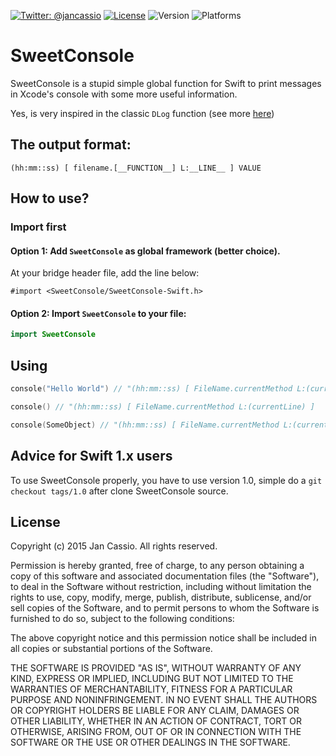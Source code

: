[![Twitter: @jancassio](https://img.shields.io/badge/contact-@jancassio-blue.svg?style=flat)](https://twitter.com/jancassio)
[![License](http://img.shields.io/badge/license-MIT-green.svg?style=flat)](https://github.com/jancassio/SweetHMAC/blob/master/LICENSE)
![Version](https://cocoapod-badges.herokuapp.com/v/SweetConsole/badge.png)
![Platforms](https://cocoapod-badges.herokuapp.com/p/SweetConsole/badge.png)

# SweetConsole
SweetConsole is a stupid simple global function for Swift to print messages in Xcode's console with some more useful information.

Yes, is very inspired in the classic `DLog` function (see more [here](http://stackoverflow.com/questions/969130/how-to-print-out-the-method-name-and-line-number-and-conditionally-disable-nslog))

## The output format:
`(hh:mm::ss) [ filename.[__FUNCTION__] L:__LINE__ ] VALUE`

## How to use?

### Import first

#### Option 1:  Add `SweetConsole` as global framework (better choice).
At your bridge header file, add the line below:

`#import <SweetConsole/SweetConsole-Swift.h>`

#### Option 2: Import `SweetConsole` to your file:
```swift
import SweetConsole
```

## Using

```swift
console("Hello World") // "(hh:mm::ss) [ FileName.currentMethod L:(currentLine) ] Hello World

console() // "(hh:mm::ss) [ FileName.currentMethod L:(currentLine) ]

console(SomeObject) // "(hh:mm::ss) [ FileName.currentMethod L:(currentLine) ] SomeObject.description output
```

## Advice for Swift 1.x users

To use SweetConsole properly, you have to use version 1.0, simple do a `git checkout tags/1.0` after clone SweetConsole source.


## License

Copyright (c) 2015 Jan Cassio. All rights reserved.

Permission is hereby granted, free of charge, to any person obtaining a copy
of this software and associated documentation files (the "Software"), to deal
in the Software without restriction, including without limitation the rights
to use, copy, modify, merge, publish, distribute, sublicense, and/or sell
copies of the Software, and to permit persons to whom the Software is
furnished to do so, subject to the following conditions:

The above copyright notice and this permission notice shall be included in
all copies or substantial portions of the Software.

THE SOFTWARE IS PROVIDED "AS IS", WITHOUT WARRANTY OF ANY KIND, EXPRESS OR
IMPLIED, INCLUDING BUT NOT LIMITED TO THE WARRANTIES OF MERCHANTABILITY,
FITNESS FOR A PARTICULAR PURPOSE AND NONINFRINGEMENT. IN NO EVENT SHALL THE
AUTHORS OR COPYRIGHT HOLDERS BE LIABLE FOR ANY CLAIM, DAMAGES OR OTHER
LIABILITY, WHETHER IN AN ACTION OF CONTRACT, TORT OR OTHERWISE, ARISING FROM,
OUT OF OR IN CONNECTION WITH THE SOFTWARE OR THE USE OR OTHER DEALINGS IN
THE SOFTWARE.
